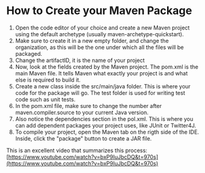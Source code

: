 # How to Create your Maven Package

1. Open the code editor of your choice and create a new Maven project using the default archetype (usually maven-archetype-quickstart).
2. Make sure to create it in a new empty folder, and change the organization, as this will be the one under which all the files will be packaged.
3. Change the artifactID, it is the name of your project
4. Now, look at the fields created by the Maven project. The pom.xml is the main Maven file. It tells Maven what exactly your project is and what else is required to build it.
5. Create a new class inside the src/main/java folder. This is where your code for the package will go. The test folder is used for writing test code such as unit tests.
6. In the pom.xml file, make sure to change the number after maven.compiler.source to your current Java version.
7. Also notice the dependencies section in the pol.xml. This is where you can add dependent packages your project uses, like JUnit or Twitter4J.
8. To compile your project, open the Maven tab on the rigth side of the IDE. Inside, click the "package" button to create a JAR file.

This is an excellent video that summarizes this process: [https://www.youtube.com/watch?v=bxP9IuJbcDQ&t=970s](https://www.youtube.com/watch?v=bxP9IuJbcDQ&t=970s)
